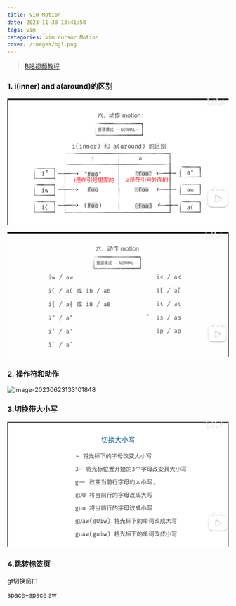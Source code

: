 ```yaml
---
title: Vim Motion
date: 2023-11-30 13:41:58
tags: vim
categories: vim cursor Motion
cover: /images/bg1.png
---
```

> [B站视频教程](https://www.bilibili.com/video/BV1z541177Jy?p=8&spm_id_from=pageDriver&vd_source=838d5ab6a9faca2cc25d06770d32013c)

### 1. i(inner) and a(around)的区别

![image-20230623132750445](/images/vim/image-20230623132750445.png)

![image-20230623133005272](/images/vim/image-20230623133005272.png)

### 2. 操作符和动作

![image-20230623133101848](https://mygithubcdn.educatedtest.eu.org/gh/mycodeoen/MyPicture@main/blog/202409020309086.png)

### 3.切换带大小写

![image-20230623134612445](/images/vim/image-20230623134612445.png)

### 4.跳转标签页

gt切换窗口

space+space sw 

